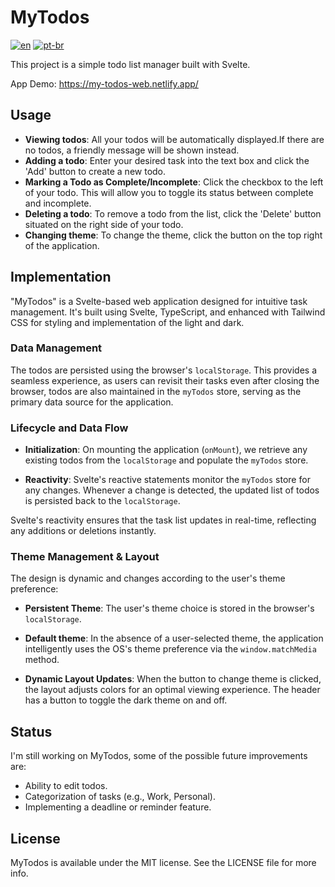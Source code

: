 # MyTodos

[![en](https://img.shields.io/badge/lang-en-red.svg)](README.md)
[![pt-br](https://img.shields.io/badge/lang-pt--br-green.svg)](README.pt-br.md)

This project is a simple todo list manager built with Svelte. 

App Demo: https://my-todos-web.netlify.app/

## Usage

- **Viewing todos**: All your todos will be automatically displayed.If there are no todos, a friendly message will be shown instead.
- **Adding a todo**: Enter your desired task into the text box and click the 'Add' button to create a new todo.
- **Marking a Todo as Complete/Incomplete**: Click the checkbox to the left of your todo. This will allow you to toggle its status between complete and incomplete.
- **Deleting a todo**: To remove a todo from the list, click the 'Delete' button situated on the right side of your todo.
- **Changing theme**: To change the theme, click the button on the top right of the application.

## Implementation

"MyTodos" is a Svelte-based web application designed for intuitive task management. It's built using Svelte, TypeScript, and enhanced with Tailwind CSS for styling and implementation of the light and dark.

### Data Management
The todos are persisted using the browser's `localStorage`. This provides a seamless experience, as users can revisit their tasks even after closing the browser, todos are also maintained in the `myTodos` store, serving as the primary data source for the application.

### Lifecycle and Data Flow
- **Initialization**: On mounting the application (`onMount`), we retrieve any existing todos from the `localStorage` and populate the `myTodos` store.
   
- **Reactivity**: Svelte's reactive statements monitor the `myTodos` store for any changes. Whenever a change is detected, the updated list of todos is persisted back to the `localStorage`.

Svelte's reactivity ensures that the task list updates in real-time, reflecting any additions or deletions instantly.

### Theme Management & Layout

The design is dynamic and changes according to the user's theme preference:

- **Persistent Theme**: The user's theme choice is stored in the browser's `localStorage`.

- **Default theme**: In the absence of a user-selected theme, the application intelligently uses the OS's theme preference via the `window.matchMedia` method.

- **Dynamic Layout Updates**: When the button to change theme is clicked, the layout adjusts colors for an optimal viewing experience. The header has a button to toggle the dark theme on and off.

## Status

I'm still working on MyTodos, some of the possible future improvements are:
- Ability to edit todos.
- Categorization of tasks (e.g., Work, Personal).
- Implementing a deadline or reminder feature.

## License

MyTodos is available under the MIT license. See the LICENSE file for more info.
